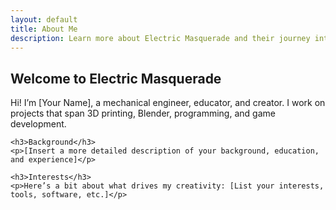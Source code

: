 ```yaml
---
layout: default
title: About Me
description: Learn more about Electric Masquerade and their journey into 3D printing, Blender animation, and game development.
---
```


<section id="about-me-content">
    <h2>Welcome to Electric Masquerade</h2>
    <p>Hi! I’m [Your Name], a mechanical engineer, educator, and creator. I work on projects that span 3D printing, Blender, programming, and game development.</p>

    <h3>Background</h3>
    <p>[Insert a more detailed description of your background, education, and experience]</p>

    <h3>Interests</h3>
    <p>Here’s a bit about what drives my creativity: [List your interests, tools, software, etc.]</p>
</section>